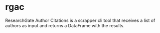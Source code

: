 # rgac
ResearchGate Author Citations is a scrapper cli tool that receives a list of authors as input and returns a DataFrame with the results.
